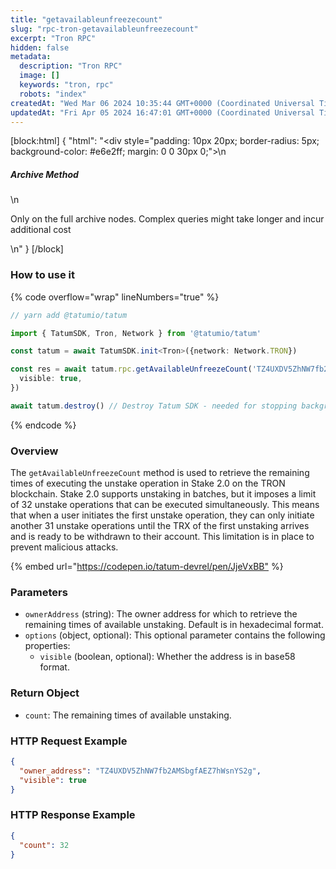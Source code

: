 ```yaml
---
title: "getavailableunfreezecount"
slug: "rpc-tron-getavailableunfreezecount"
excerpt: "Tron RPC"
hidden: false
metadata: 
  description: "Tron RPC"
  image: []
  keywords: "tron, rpc"
  robots: "index"
createdAt: "Wed Mar 06 2024 10:35:44 GMT+0000 (Coordinated Universal Time)"
updatedAt: "Fri Apr 05 2024 16:47:01 GMT+0000 (Coordinated Universal Time)"
---
```

[block:html]
{
  "html": "<div style=\"padding: 10px 20px; border-radius: 5px; background-color: #e6e2ff; margin: 0 0 30px 0;\">\n  <h5>Archive Method</h5>\n  <p>Only on the full archive nodes. Complex queries might take longer and incur additional cost</p>\n</div>"
}
[/block]


### How to use it

{% code overflow="wrap" lineNumbers="true" %}

```typescript
// yarn add @tatumio/tatum

import { TatumSDK, Tron, Network } from '@tatumio/tatum'

const tatum = await TatumSDK.init<Tron>({network: Network.TRON})

const res = await tatum.rpc.getAvailableUnfreezeCount('TZ4UXDV5ZhNW7fb2AMSbgfAEZ7hWsnYS2g', {
  visible: true,
})

await tatum.destroy() // Destroy Tatum SDK - needed for stopping background jobs
```

{% endcode %}

### Overview

The `getAvailableUnfreezeCount` method is used to retrieve the remaining times of executing the unstake operation in Stake 2.0 on the TRON blockchain. Stake 2.0 supports unstaking in batches, but it imposes a limit of 32 unstake operations that can be executed simultaneously. This means that when a user initiates the first unstake operation, they can only initiate another 31 unstake operations until the TRX of the first unstaking arrives and is ready to be withdrawn to their account. This limitation is in place to prevent malicious attacks.

{% embed url="<https://codepen.io/tatum-devrel/pen/JjeVxBB"> %}

### Parameters

- `ownerAddress` (string): The owner address for which to retrieve the remaining times of available unstaking. Default is in hexadecimal format.
- `options` (object, optional): This optional parameter contains the following properties:
  - `visible` (boolean, optional): Whether the address is in base58 format.

### Return Object

- `count`: The remaining times of available unstaking.

### HTTP Request Example

```json
{
  "owner_address": "TZ4UXDV5ZhNW7fb2AMSbgfAEZ7hWsnYS2g",
  "visible": true
}
```

### HTTP Response Example

```json
{
  "count": 32
}
```
